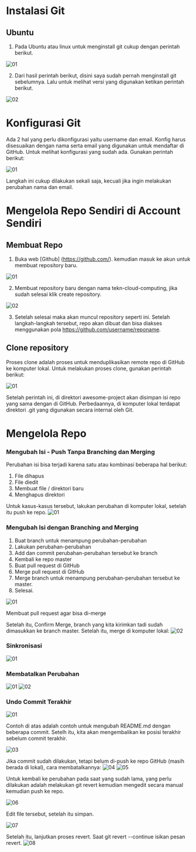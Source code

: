 # Instalasi Git

## Ubuntu

1. Pada Ubuntu atau linux untuk menginstall git cukup dengan perintah berikut.

![01](gambar/git-install.jpeg)

2. Dari hasil perintah berikut, disini saya sudah pernah menginstall git sebelumnya. Lalu untuk melihat versi yang digunakan ketikan perintah berikut.

![02](gambar/git-version.jpeg)


# Konfigurasi Git

Ada 2 hal yang perlu dikonfigurasi yaitu username dan email. Konfig harus disesuaikan dengan nama serta email yang digunakan untuk mendaftar di GitHub. Untuk melihat konfigurasi yang sudah ada. Gunakan perintah berikut:

![01](gambar/git-config.jpg)

Langkah ini cukup dilakukan sekali saja, kecuali jika ingin melakukan perubahan nama dan email.

# Mengelola Repo Sendiri di Account Sendiri
## Membuat Repo

1. Buka web [Github] (https://github.com/). kemudian masuk ke akun untuk membuat repository baru.

![01](gambar/git-new-repo.jpeg)

2.	Membuat repository baru dengan nama tekn-cloud-computing, jika sudah selesai klik create repository.

![02](gambar/git-new-repo2.jpeg)

3.	Setelah selesai maka akan muncul repository seperti ini. Setelah langkah-langkah tersebut, repo akan dibuat dan bisa diakses menggunakan pola https://github.com/username/reponame.


## Clone repository

Proses clone adalah proses untuk menduplikasikan remote repo di GitHub ke komputer lokal. Untuk melakukan proses clone, gunakan perintah berikut:

![01](gambar/git-clone.jpeg)

Setelah perintah ini, di direktori awesome-project akan disimpan isi repo yang sama dengan di GitHub. Perbedaannya, di komputer lokal terdapat direktori .git yang digunakan secara internal oleh Git.

# Mengelola Repo

### Mengubah Isi - Push Tanpa Branching dan Merging

Perubahan isi bisa terjadi karena satu atau kombinasi beberapa hal berikut:
1.	File dihapus
2.	File diedit
3.	Membuat file / direktori baru
4.	Menghapus direktori

Untuk kasus-kasus tersebut, lakukan perubahan di komputer lokal, setelah itu push ke repo.
![01](gambar/git-mengelola-repo.jpeg)

### Mengubah Isi dengan Branching and Merging

1.	Buat branch untuk menampung perubahan-perubahan
2.	Lakukan perubahan-perubahan
3.	Add dan commit perubahan-perubahan tersebut ke branch
4.	Kembali ke repo master
5.	Buat pull request di GitHub
6.	Merge pull request di GitHub
7.	Merge branch untuk menampung perubahan-perubahan tersebut ke master.
8.	Selesai.

![01](gambar/git-merge-branch.jpeg)


Membuat pull request agar bisa di-merge

Setelah itu, Confirm Merge, branch yang kita kirimkan tadi sudah dimasukkan ke branch master. Setelah itu, merge di komputer lokal:
![02](gambar/git-merge-branch2.jpeg)

### Sinkronisasi

![01](gambar/git-pull.jpeg)

### Membatalkan Perubahan

![01](gambar/git-undo.jpeg)
![02](gambar/git-undo2.jpeg)

### Undo Commit Terakhir

![01](gambar/git-revert.jpeg)

Contoh di atas adalah contoh untuk mengubah README.md dengan beberapa commit. Setelh itu, kita akan mengembalikan ke posisi terakhir sebelum commit terakhir.

![03](gambar/git-revert2.jpeg)

Jika commit sudah dilakukan, tetapi belum di-push ke repo GitHub (masih berada di lokal), cara membatalkannya:
![04](gambar/git-revert3.jpeg)
![05](gambar/git-revert4.jpeg)

Untuk kembali ke perubahan pada saat yang sudah lama, yang perlu dilakukan adalah melakukan git revert <posisi> kemudian mengedit secara manual kemudian push ke repo.

![06](gambar/git-revert5.jpeg)

Edit file tersebut, setelah itu simpan.

![07]((gambar/git-revert6.jpeg))

Setelah itu, lanjutkan proses revert. Saat git revert --continue isikan pesan revert.
![08](gambar/git-revert7.jpeg)